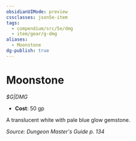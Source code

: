 ```yaml
---
obsidianUIMode: preview
cssclasses: json5e-item
tags:
  - compendium/src/5e/dmg
  - item/gear/g-dmg
aliases:
  - Moonstone
dg-publish: true
---
```

# Moonstone
*$G|DMG*  

- **Cost**: 50 gp

A translucent white with pale blue glow gemstone.

*Source: Dungeon Master's Guide p. 134*